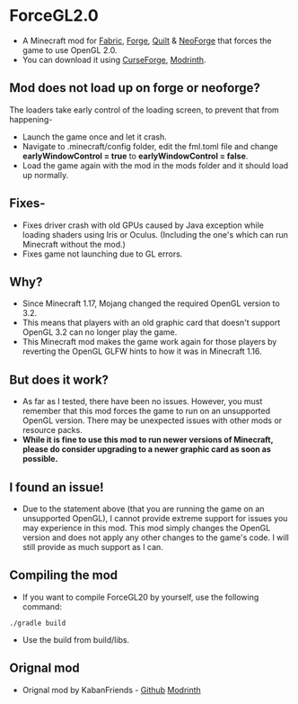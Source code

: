 # ForceGL2.0
- A Minecraft mod for [Fabric](https://fabricmc.net/), [Forge](https://files.minecraftforge.net/net/minecraftforge/forge/), [Quilt](https://quiltmc.org/) & [NeoForge](https://neoforged.net) that forces the game to use OpenGL 2.0.
- You can download it using [CurseForge](https://www.curseforge.com/minecraft/mc-mods/forcegl2-0-remapped), [Modrinth](https://modrinth.com/mod/forcegl2.0-remapped).

## Mod does not load up on forge or neoforge?
The loaders take early control of the loading screen, to prevent that from happening-
- Launch the game once and let it crash.
- Navigate to .minecraft/config folder, edit the fml.toml file and change **earlyWindowControl = true** to **earlyWindowControl = false**.
- Load the game again with the mod in the mods folder and it should load up normally.

## Fixes-
- Fixes driver crash with old GPUs caused by Java exception while loading shaders using Iris or Oculus. (Including the one's which can run Minecraft without the mod.)
- Fixes game not launching due to GL errors.

## Why?
- Since Minecraft 1.17, Mojang changed the required OpenGL version to 3.2.  
- This means that players with an old graphic card that doesn't support OpenGL 3.2 can no longer play the game.  
- This Minecraft mod makes the game work again for those players by reverting the OpenGL GLFW hints to how it was in Minecraft 1.16.

## But does it work?
- As far as I tested, there have been no issues. However, you must remember that this mod forces the game to run on an unsupported OpenGL version. There may be unexpected issues with other mods or resource packs.  
- **While it is fine to use this mod to run newer versions of Minecraft, please do consider upgrading to a newer graphic card as soon as possible.**

## I found an issue!
- Due to the statement above (that you are running the game on an unsupported OpenGL), I cannot provide extreme support for issues you may experience in this mod. This mod simply changes the OpenGL version and does not apply any other changes to the game's code. I will still provide as much support as I can.

## Compiling the mod
- If you want to compile ForceGL20 by yourself, use the following command:
```
./gradle build  
```
- Use the build from build/libs.

## Orignal mod
- Orignal mod by KabanFriends - [Github](https://github.com/KabanFriends/ForceGL20) [Modrinth](https://modrinth.com/mod/forcegl20)
